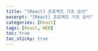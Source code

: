 ```yaml
---
title: "[React] 프로젝트 기초 공사"
excerpt: "[React] 프로젝트 기초 공사"
categories: [React]
tags: [React, WEB]
toc: true
toc_sticky: true
---
```

